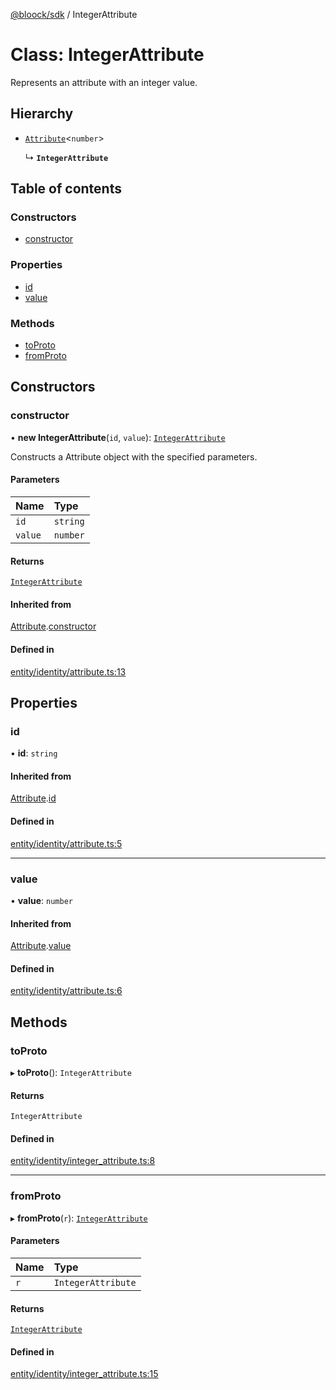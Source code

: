 [@bloock/sdk](../index.md) / IntegerAttribute

# Class: IntegerAttribute

Represents an attribute with an integer value.

## Hierarchy

- [`Attribute`](Attribute.md)\<`number`\>

  ↳ **`IntegerAttribute`**

## Table of contents

### Constructors

- [constructor](IntegerAttribute.md#constructor)

### Properties

- [id](IntegerAttribute.md#id)
- [value](IntegerAttribute.md#value)

### Methods

- [toProto](IntegerAttribute.md#toproto)
- [fromProto](IntegerAttribute.md#fromproto)

## Constructors

### constructor

• **new IntegerAttribute**(`id`, `value`): [`IntegerAttribute`](IntegerAttribute.md)

Constructs a Attribute object with the specified parameters.

#### Parameters

| Name | Type |
| :------ | :------ |
| `id` | `string` |
| `value` | `number` |

#### Returns

[`IntegerAttribute`](IntegerAttribute.md)

#### Inherited from

[Attribute](Attribute.md).[constructor](Attribute.md#constructor)

#### Defined in

[entity/identity/attribute.ts:13](https://github.com/bloock/bloock-sdk/blob/8d532d6/languages/js/src/entity/identity/attribute.ts#L13)

## Properties

### id

• **id**: `string`

#### Inherited from

[Attribute](Attribute.md).[id](Attribute.md#id)

#### Defined in

[entity/identity/attribute.ts:5](https://github.com/bloock/bloock-sdk/blob/8d532d6/languages/js/src/entity/identity/attribute.ts#L5)

___

### value

• **value**: `number`

#### Inherited from

[Attribute](Attribute.md).[value](Attribute.md#value)

#### Defined in

[entity/identity/attribute.ts:6](https://github.com/bloock/bloock-sdk/blob/8d532d6/languages/js/src/entity/identity/attribute.ts#L6)

## Methods

### toProto

▸ **toProto**(): `IntegerAttribute`

#### Returns

`IntegerAttribute`

#### Defined in

[entity/identity/integer_attribute.ts:8](https://github.com/bloock/bloock-sdk/blob/8d532d6/languages/js/src/entity/identity/integer_attribute.ts#L8)

___

### fromProto

▸ **fromProto**(`r`): [`IntegerAttribute`](IntegerAttribute.md)

#### Parameters

| Name | Type |
| :------ | :------ |
| `r` | `IntegerAttribute` |

#### Returns

[`IntegerAttribute`](IntegerAttribute.md)

#### Defined in

[entity/identity/integer_attribute.ts:15](https://github.com/bloock/bloock-sdk/blob/8d532d6/languages/js/src/entity/identity/integer_attribute.ts#L15)
